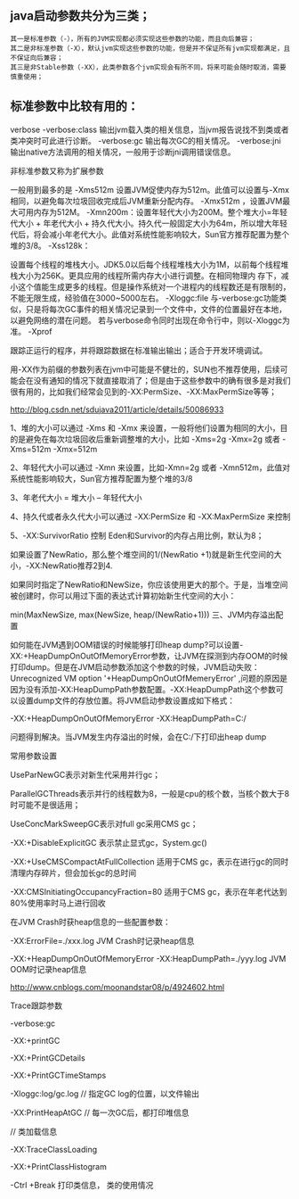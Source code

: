 
## java启动参数共分为三类；
    其一是标准参数（-），所有的JVM实现都必须实现这些参数的功能，而且向后兼容；
    其二是非标准参数（-X），默认jvm实现这些参数的功能，但是并不保证所有jvm实现都满足，且不保证向后兼容；
    其三是非Stable参数（-XX），此类参数各个jvm实现会有所不同，将来可能会随时取消，需要慎重使用；

## 标准参数中比较有用的：
verbose
-verbose:class
输出jvm载入类的相关信息，当jvm报告说找不到类或者类冲突时可此进行诊断。
-verbose:gc
输出每次GC的相关情况。
-verbose:jni
输出native方法调用的相关情况，一般用于诊断jni调用错误信息。

非标准参数又称为扩展参数

一般用到最多的是
-Xms512m 设置JVM促使内存为512m。此值可以设置与-Xmx相同，以避免每次垃圾回收完成后JVM重新分配内存。
-Xmx512m ，设置JVM最大可用内存为512M。
-Xmn200m：设置年轻代大小为200M。整个堆大小=年轻代大小 + 年老代大小 + 持久代大小。持久代一般固定大小为64m，所以增大年轻代后，将会减小年老代大小。此值对系统性能影响较大，Sun官方推荐配置为整个堆的3/8。
-Xss128k：

设置每个线程的堆栈大小。JDK5.0以后每个线程堆栈大小为1M，以前每个线程堆栈大小为256K。更具应用的线程所需内存大小进行调整。在相同物理内 存下，减小这个值能生成更多的线程。但是操作系统对一个进程内的线程数还是有限制的，不能无限生成，经验值在3000~5000左右。
-Xloggc:file
与-verbose:gc功能类似，只是将每次GC事件的相关情况记录到一个文件中，文件的位置最好在本地，以避免网络的潜在问题。
若与verbose命令同时出现在命令行中，则以-Xloggc为准。
-Xprof

跟踪正运行的程序，并将跟踪数据在标准输出输出；适合于开发环境调试。

用-XX作为前缀的参数列表在jvm中可能是不健壮的，SUN也不推荐使用，后续可能会在没有通知的情况下就直接取消了；但是由于这些参数中的确有很多是对我们很有用的，比如我们经常会见到的-XX:PermSize、-XX:MaxPermSize等等；

http://blog.csdn.net/sdujava2011/article/details/50086933




1、堆的大小可以通过 -Xms 和 -Xmx 来设置，一般将他们设置为相同的大小，目的是避免在每次垃圾回收后重新调整堆的大小，比如 -Xms=2g -Xmx=2g 或者 -Xms=512m -Xmx=512m

2、年轻代大小可以通过 -Xmn 来设置，比如-Xmn=2g 或者 -Xmn512m，此值对系统性能影响较大，Sun官方推荐配置为整个堆的3/8

3、年老代大小 = 堆大小 – 年轻代大小

4、持久代或者永久代大小可以通过 -XX:PermSize 和 -XX:MaxPermSize 来控制

5、-XX:SurvivorRatio 控制 Eden和Survivor的内存占用比例，默认为8；

如果设置了NewRatio，那么整个堆空间的1/(NewRatio +1)就是新生代空间的大小，-XX:NewRatio推荐2到4.

如果同时指定了NewRatio和NewSize，你应该使用更大的那个。于是，当堆空间被创建时，你可以用过下面的表达式计算初始新生代空间的大小：

 	
min(MaxNewSize, max(NewSize, heap/(NewRatio+1)))
三、JVM内存溢出配置

如何能在JVM遇到OOM错误的时候能够打印heap dump?可以设置-XX:+HeapDumpOnOutOfMemoryError参数，让JVM在探测到内存OOM的时候打印dump。但是在JVM启动参数添加这个参数的时候，JVM启动失败：Unrecognized VM option '+HeapDumpOnOutOfMemeryError' ,问题的原因是因为没有添加-XX:HeapDumpPath参数配置。-XX:HeapDumpPath这个参数可以设置dump文件的存放位置。将JVM启动参数设置成如下格式：

-XX:+HeapDumpOnOutOfMemoryError -XX:HeapDumpPath=C:/

问题得到解决。当JVM发生内存溢出的时候，会在C:/下打印出heap dump

 

常用参数设置

UseParNewGC表示对新生代采用并行gc；

ParallelGCThreads表示并行的线程数为8，一般是cpu的核个数，当核个数大于8时可能不是很适用；

UseConcMarkSweepGC表示对full gc采用CMS gc；

-XX:+DisableExplicitGC 表示禁止显式gc，System.gc()

-XX:+UseCMSCompactAtFullCollection 适用于CMS gc，表示在进行gc的同时清理内存碎片，但会加长gc的总时间

-XX:CMSInitiatingOccupancyFraction=80 适用于CMS gc，表示在年老代达到80%使用率时马上进行回收

在JVM Crash时获heap信息的一些配置参数：

-XX:ErrorFile=./xxx.log JVM Crash时记录heap信息

-XX:+HeapDumpOnOutOfMemoryError -XX:HeapDumpPath=./yyy.log JVM OOM时记录heap信息

http://www.cnblogs.com/moonandstar08/p/4924602.html

 

Trace跟踪参数

-verbose:gc

-XX:+printGC

-XX:+PrintGCDetails

-XX:+PrintGCTimeStamps

-Xloggc:log/gc.log // 指定GC log的位置，以文件输出

-XX:PrintHeapAtGC // 每一次GC后，都打印堆信息

// 类加载信息

-XX:TraceClassLoading

 

-XX:+PrintClassHistogram

-Ctrl +Break 打印类信息， 类的使用情况